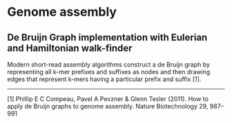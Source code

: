 Genome assembly
==================

<h2> De Bruijn Graph implementation with Eulerian and Hamiltonian walk-finder </h2>

Modern short-read assembly algorithms construct a de Bruijn graph by representing all k-mer prefixes and suffixes as nodes and then drawing edges that represent k-mers having a particular prefix and suffix [1].

<hr>

[1] Phillip E C Compeau, Pavel A Pevzner & Glenn Tesler (2011). How to apply de Bruijn graphs to genome assembly. Nature Biotechnology 29, 987–991